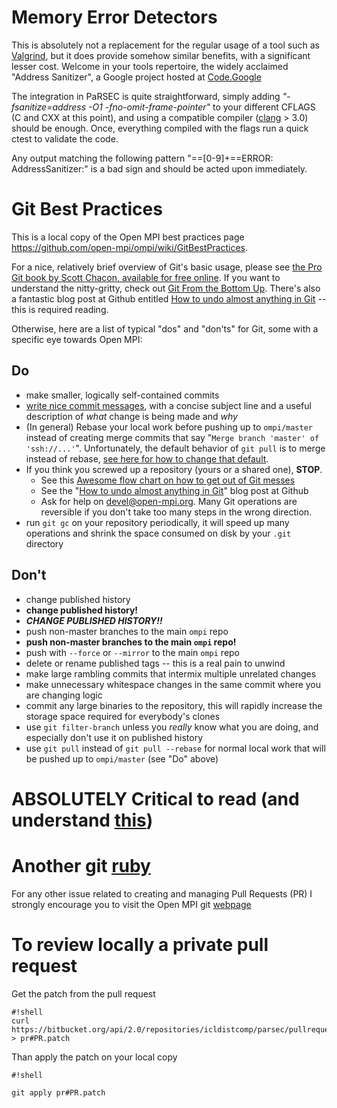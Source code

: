 # Memory Error Detectors #

This is absolutely not a replacement for the regular usage of a tool such as [Valgrind](http://valgrind.org/), but it does provide somehow similar benefits, with a significant lesser cost. Welcome in your tools repertoire, the widely acclaimed "Address Sanitizer", a Google project hosted at [Code.Google](https://code.google.com/p/address-sanitizer/)

The integration in PaRSEC is quite straightforward, simply adding *"-fsanitize=address -O1 -fno-omit-frame-pointer"* to your different CFLAGS (C and CXX at this point), and using a compatible compiler ([clang](http://clang.llvm.org/) > 3.0) should be enough. Once, everything compiled with the flags run a quick ctest to validate the code.

Any output matching the following pattern "==[0-9]+==ERROR: AddressSanitizer:" is a bad sign and should be acted upon immediately.

# Git Best Practices #

This is a local copy of the Open MPI best practices page https://github.com/open-mpi/ompi/wiki/GitBestPractices.

For a nice, relatively brief overview of Git's basic usage, please see [the Pro Git book by Scott Chacon, available for free online](http://git-scm.com/book).  If you want to understand the nitty-gritty, check out [Git From the Bottom Up](http://ftp.newartisans.com/pub/git.from.bottom.up.pdf).  There's also a fantastic blog post at Github entitled [How to undo almost anything in Git](https://github.com/blog/2019-how-to-undo-almost-anything-with-git) -- this is required reading.

Otherwise, here are a list of typical "dos" and "don'ts" for Git, some with a specific eye towards Open MPI:

Do
--
* make smaller, logically self-contained commits
* [write nice commit messages](http://tbaggery.com/2008/04/19/a-note-about-git-commit-messages.html), with a concise subject line and a useful description of *what* change is being made and *why*
* (In general) Rebase your local work before pushing up to `ompi/master` instead of creating merge commits that say "`Merge branch 'master' of 'ssh://...'`".  Unfortunately, the default behavior of `git pull` is to merge instead of rebase, [see here for how to change that default](http://viget.com/extend/only-you-can-prevent-git-merge-commits).
* If you think you screwed up a repository (yours or a shared one), **STOP**.
  * See this [Awesome flow chart on how to get out of Git messes](http://justinhileman.info/article/git-pretty/)
  * See the "[How to undo almost anything in Git](https://github.com/blog/2019-how-to-undo-almost-anything-with-git)" blog post at Github
  * Ask for help on devel@open-mpi.org.  Many Git operations are reversible if you don't take too many steps in the wrong direction.
* run `git gc` on your repository periodically, it will speed up many operations and shrink the space consumed on disk by your `.git` directory

Don't
-----
* change published history
* **change published history!**
* ***CHANGE PUBLISHED HISTORY!!***
* push non-master branches to the main `ompi` repo
* **push non-master branches to the main `ompi` repo!**
* push with `--force` or `--mirror` to the main `ompi` repo
* delete or rename published tags -- this is a real pain to unwind
* make large rambling commits that intermix multiple unrelated changes
* make unnecessary whitespace changes in the same commit where you are changing logic
* commit any large binaries to the repository, this will rapidly increase the storage space required for everybody's clones
* use `git filter-branch` unless you *really* know what you are doing, and especially don't use it on published history
* use `git pull` instead of `git pull --rebase` for normal local work that will be pushed up to `ompi/master` (see "Do" above)

# ABSOLUTELY Critical to read (and understand [this](http://justinhileman.info/article/git-pretty/)) #

# Another git [ruby](https://github.com/blog/2019-how-to-undo-almost-anything-with-git) #

For any other issue related to creating and managing Pull Requests (PR) I strongly encourage you to visit the Open MPI git [webpage](https://github.com/open-mpi/ompi/wiki)

# To review locally a private pull request

Get the patch from the pull request
```
#!shell
curl https://bitbucket.org/api/2.0/repositories/icldistcomp/parsec/pullrequests/#PR/patch > pr#PR.patch
```

Than apply the patch on your local copy

```
#!shell

git apply pr#PR.patch
```

